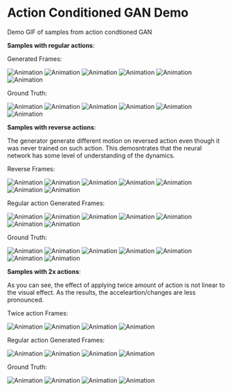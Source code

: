 # Action Conditioned GAN Demo
Demo GIF of samples from action condtioned GAN

**Samples with regular actions**:

Generated Frames:

![Animation](https://github.com/yidingjiang/Action_Conditioned_GAN_demo/blob/master/regular_sample/vid16/generated.gif)
![Animation](https://github.com/yidingjiang/Action_Conditioned_GAN_demo/blob/master/regular_sample/vid63/generated.gif)
![Animation](https://github.com/yidingjiang/Action_Conditioned_GAN_demo/blob/master/regular_sample/vid34/generated.gif)
![Animation](https://github.com/yidingjiang/Action_Conditioned_GAN_demo/blob/master/regular_sample/vid43/generated.gif)
![Animation](https://github.com/yidingjiang/Action_Conditioned_GAN_demo/blob/master/regular_sample/vid11/generated.gif)
![Animation](https://github.com/yidingjiang/Action_Conditioned_GAN_demo/blob/master/regular_sample/vid13/generated.gif)

Ground Truth:

![Animation](https://github.com/yidingjiang/Action_Conditioned_GAN_demo/blob/master/regular_sample/vid16/gt.gif)
![Animation](https://github.com/yidingjiang/Action_Conditioned_GAN_demo/blob/master/regular_sample/vid63/gt.gif)
![Animation](https://github.com/yidingjiang/Action_Conditioned_GAN_demo/blob/master/regular_sample/vid34/gt.gif)
![Animation](https://github.com/yidingjiang/Action_Conditioned_GAN_demo/blob/master/regular_sample/vid43/gt.gif)
![Animation](https://github.com/yidingjiang/Action_Conditioned_GAN_demo/blob/master/regular_sample/vid11/gt.gif)
![Animation](https://github.com/yidingjiang/Action_Conditioned_GAN_demo/blob/master/regular_sample/vid13/gt.gif)

**Samples with reverse actions**:

The generator generate different motion on reversed action even though it was never trained on such action. 
This demosntrates that the neural network has some level of understanding of the dynamics.

Reverse Frames:

![Animation](https://github.com/yidingjiang/Action_Conditioned_GAN_demo/blob/master/rev_example/vid14/generated.gif)
![Animation](https://github.com/yidingjiang/Action_Conditioned_GAN_demo/blob/master/rev_example/vid23/generated.gif)
![Animation](https://github.com/yidingjiang/Action_Conditioned_GAN_demo/blob/master/rev_example/vid29/generated.gif)
![Animation](https://github.com/yidingjiang/Action_Conditioned_GAN_demo/blob/master/rev_example/vid35/generated.gif)
![Animation](https://github.com/yidingjiang/Action_Conditioned_GAN_demo/blob/master/rev_example/vid42/generated.gif)
![Animation](https://github.com/yidingjiang/Action_Conditioned_GAN_demo/blob/master/rev_example/vid59/generated.gif)
![Animation](https://github.com/yidingjiang/Action_Conditioned_GAN_demo/blob/master/rev_example/vid61/generated.gif)

Regular action Generated Frames:

![Animation](https://github.com/yidingjiang/Action_Conditioned_GAN_demo/blob/master/regular_sample/vid14/generated.gif)
![Animation](https://github.com/yidingjiang/Action_Conditioned_GAN_demo/blob/master/regular_sample/vid23/generated.gif)
![Animation](https://github.com/yidingjiang/Action_Conditioned_GAN_demo/blob/master/regular_sample/vid29/generated.gif)
![Animation](https://github.com/yidingjiang/Action_Conditioned_GAN_demo/blob/master/regular_sample/vid35/generated.gif)
![Animation](https://github.com/yidingjiang/Action_Conditioned_GAN_demo/blob/master/regular_sample/vid42/generated.gif)
![Animation](https://github.com/yidingjiang/Action_Conditioned_GAN_demo/blob/master/regular_sample/vid59/generated.gif)
![Animation](https://github.com/yidingjiang/Action_Conditioned_GAN_demo/blob/master/regular_sample/vid61/generated.gif)

Ground Truth:

![Animation](https://github.com/yidingjiang/Action_Conditioned_GAN_demo/blob/master/rev_example/vid14/gt.gif)
![Animation](https://github.com/yidingjiang/Action_Conditioned_GAN_demo/blob/master/rev_example/vid23/gt.gif)
![Animation](https://github.com/yidingjiang/Action_Conditioned_GAN_demo/blob/master/rev_example/vid29/gt.gif)
![Animation](https://github.com/yidingjiang/Action_Conditioned_GAN_demo/blob/master/rev_example/vid35/gt.gif)
![Animation](https://github.com/yidingjiang/Action_Conditioned_GAN_demo/blob/master/rev_example/vid42/gt.gif)
![Animation](https://github.com/yidingjiang/Action_Conditioned_GAN_demo/blob/master/rev_example/vid59/gt.gif)
![Animation](https://github.com/yidingjiang/Action_Conditioned_GAN_demo/blob/master/rev_example/vid61/gt.gif)

**Samples with 2x actions**:

As you can see, the effect of applying twice amount of action is not linear to the visual effect. As the results, the acceleartion/changes are less pronounced.

Twice action Frames:

![Animation](https://github.com/yidingjiang/Action_Conditioned_GAN_demo/blob/master/2x_sample/vid29/generated.gif)
![Animation](https://github.com/yidingjiang/Action_Conditioned_GAN_demo/blob/master/2x_sample/vid35/generated.gif)
![Animation](https://github.com/yidingjiang/Action_Conditioned_GAN_demo/blob/master/2x_sample/vid53/generated.gif)
![Animation](https://github.com/yidingjiang/Action_Conditioned_GAN_demo/blob/master/2x_sample/vid58/generated.gif)

Regular action Generated Frames:

![Animation](https://github.com/yidingjiang/Action_Conditioned_GAN_demo/blob/master/regular_sample/vid29/generated.gif)
![Animation](https://github.com/yidingjiang/Action_Conditioned_GAN_demo/blob/master/regular_sample/vid35/generated.gif)
![Animation](https://github.com/yidingjiang/Action_Conditioned_GAN_demo/blob/master/regular_sample/vid53/generated.gif)
![Animation](https://github.com/yidingjiang/Action_Conditioned_GAN_demo/blob/master/regular_sample/vid58/generated.gif)

Ground Truth:

![Animation](https://github.com/yidingjiang/Action_Conditioned_GAN_demo/blob/master/regular_sample/vid29/gt.gif)
![Animation](https://github.com/yidingjiang/Action_Conditioned_GAN_demo/blob/master/regular_sample/vid35/gt.gif)
![Animation](https://github.com/yidingjiang/Action_Conditioned_GAN_demo/blob/master/regular_sample/vid53/gt.gif)
![Animation](https://github.com/yidingjiang/Action_Conditioned_GAN_demo/blob/master/regular_sample/vid58/gt.gif)

